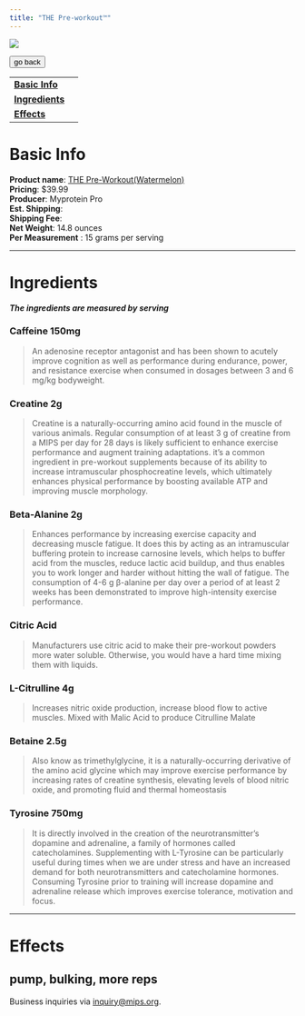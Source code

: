 ```yaml
---
title: "THE Pre-workout™"
---
```


![](/images/the.jpg)

<form>
 <input type="button" value="go back" onclick="history.back()">
</form>

|  |  |
| ----- | -------- |
| [**Basic Info**](#basic-info)    |
| [**Ingredients**](#ingredients)  |
| [**Effects**](#effects)  |


Basic Info
=============
**Product name**: [THE Pre-Workout(Watermelon)](https://us.myprotein.com/sports-nutrition/the-pre-workout/11351665.html?affil=mpppc) \
**Pricing**: $39.99 \
**Producer**: Myprotein Pro \
**Est. Shipping**: \
**Shipping Fee**: \
**Net Weight**: 14.8 ounces \
**Per Measurement** : 15 grams per serving

---

Ingredients
=============
***The ingredients are measured by serving***

### **Caffeine 150mg**
> An adenosine receptor antagonist and has been shown to acutely improve cognition as well as performance during endurance, power, and resistance exercise when consumed in dosages between 3 and 6 mg/kg bodyweight.

### **Creatine 2g**
>  Creatine is a naturally-occurring amino acid found in the muscle of various animals. Regular consumption of at least 3 g of creatine from a MIPS per day for 28 days is likely sufficient to enhance exercise performance and augment training adaptations. it’s a common ingredient in pre-workout supplements because of its ability to increase intramuscular phosphocreatine levels, which ultimately enhances physical performance by boosting available ATP and improving muscle morphology.

### **Beta-Alanine 2g**
>  Enhances performance by increasing exercise capacity and decreasing muscle fatigue. It does this by acting as an intramuscular buffering protein to increase carnosine levels, which helps to buffer acid from the muscles, reduce lactic acid buildup, and thus enables you to work longer and harder without hitting the wall of fatigue. The consumption of 4-6 g β-alanine per day over a period of at least 2 weeks has been demonstrated to improve high-intensity exercise performance.

### **Citric Acid**
> Manufacturers use citric acid to make their pre-workout powders more water soluble. Otherwise, you would have a hard time mixing them with liquids.

### **L-Citrulline 4g**
> Increases nitric oxide production, increase blood flow to active muscles. Mixed with Malic Acid to produce Citrulline Malate

### **Betaine 2.5g**
> Also know as trimethylglycine, it is a naturally-occurring derivative of the amino acid glycine which may improve exercise performance by increasing rates of creatine synthesis, elevating levels of blood nitric oxide, and promoting fluid and thermal homeostasis

### **Tyrosine 750mg**
>  It is directly involved in the creation of the neurotransmitter’s dopamine and adrenaline, a family of hormones called catecholamines. Supplementing with L-Tyrosine can be particularly useful during times when we are under stress and have an increased demand for both neurotransmitters and catecholamine hormones. Consuming Tyrosine prior to training will increase dopamine and adrenaline release which improves exercise tolerance, motivation and focus.


---
Effects
=============
pump, bulking, more reps
---
Business inquiries via inquiry@mips.org.

